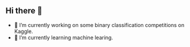 ## Hi there 👋

- 🔭 I’m currently working on some binary classification competitions on Kaggle.
- 🌱 I’m currently learning machine learing.
